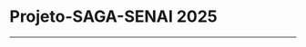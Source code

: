 # Projeto-SAGA-SENAI 2025
-------------------------------------------------------------------------------------------------------------------------------------------------------------------------------

